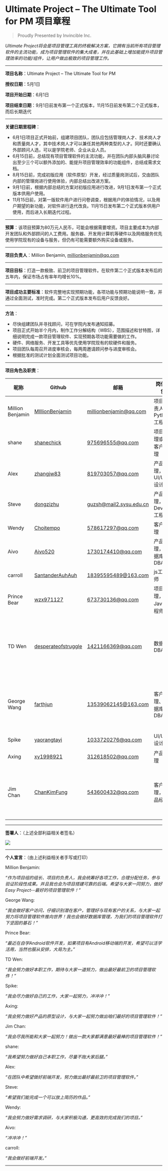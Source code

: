 # Ultimate Project – The Ultimate Tool for PM 项目章程

> Proudly Presented by Invincible Inc.

*Ultimate Project将会是项目管理工具的终极解决方案，它拥有当前所有项目管理软件的主流功能，成为项目管理软件的集大成者，并在此基础上增加能提升项目管理效率的功能/组件，让用户做出极致的项目管理工作。*

______

**项目名称**：Ultimate Project – The Ultimate Tool for PM

**授权日期**：5月1日

**项目开始日期**：6月1日 
           
**项目结束日期**：9月1日前发布第一个正式版本，11月15日前发布第二个正式版本，而后长期迭代

______

**关键日期里程碑**：
- 6月1日项目正式开始前，组建项目团队，团队应包括管理岗人才、技术岗人才和质量岗人才，其中技术岗人才可以兼任其他两种类型的人才。同时还要确认外部顾问人选，可以是学院老师、企业从业人员。
- 6月15日前，总结现有项目管理软件的主流功能，并在团队内部头脑风暴讨论出至少三个可以额外添加的、能提升项目管理效率的功能组件，总结成需求文档。
- 8月15日前，完成初版应用（软件原型）开发，经过质量岗测试后，交由团队内部的管理岗进行使用体验，内部总结出改进方案。
- 9月1日前，根据内部总结的方案对初版应用进行改进，9月1日发布第一个正式版本供用户使用。
- 11月15日前，对第一版软件用户进行问卷调查，根据用户的体验情况，以及用户期望的新功能，对软件进行迭代改良。11月15日发布第二个正式版本供用户使用，而后进入长期迭代过程。

------

**预算**：该项目预算为80万元人民币，可能会根据需要增资。项目主要成本为内部开发团队和外部顾问的人工费用。服务器、开发用计算机等硬件以及网络服务优先使用学院现有的设备与服务，但仍有可能需要额外购买设备或服务。

------

**项目负责人**：Million Benjamin, millionbenjamin@qq.com

------

**项目目标**：打造一款极致、前卫的项目管理软件。在软件第二个正式版本发布后的五年内，保证市场占有率年均增长10%。

------

**项目成功主要标准**：软件完整地实现预期功能，各项功能与预期功能说明一致，并通过全面测试，准时完成。第二个正式版本发布后用户反馈良好。

------

**方法**：
- 尽快组建团队并寻找顾问，可在学院内发布通知招募。
- 项目正式开始半个月内，制作工作分解结构（WBS），范围描述和甘特图，详细说明完成一款项目管理软件、实现预期各项功能需要做的工作。
- 硬件、网络服务、开发工具等优先使用学院现有的软硬件和服务。
- 项目团队每周召开进度审核会，每两周邀请顾问参与进度审核会。
- 根据批准的测试计划全面测试项目功能。

------

**项目角色及职责**：

| 昵称             	| Github                                 	| 邮箱                    	| 岗位角色                 	| 分工内容                                                                                   	|
|--------------------	|------------------------------------------	|---------------------------	|----------------------------	|----------------------------------------------------------------------------------------------	|
| Million Benjamin 	| [MIllionBenjamin](https://github.com/MIllionBenjamin)     	| millionbenjamin@qq.com  	| 项目负责人、Python工程师 	| 使用Flask/Django框架进行后端搭建                                                           	|
| shane            	| [shanechick](shanechick.github.com)                  	| 975696555@qq.com        	| 项目经理或者客户经理     	| 分解需求和做PPT                                                                            	|
| Alex             	| [zhangjw83](https://github.com/zhangjw83)           	| 819703057@qq.com        	| 产品经理，UI/UX设计师    	| 前端开发，产品规划                                                                         	|
| Steve            	| [dongzizhu](https://github.com/dongzizhu)           	| guzsh@mail2.sysu.edu.cn 	| 产品经理，DevOps工程师   	| 需求说明，运营反馈                                                                         	|
| Wendy            	| [Choitempo](https://github.com/Choitempo)           	| 578617297@qq.com        	| 客户经理                 	| 需求调研等                                                                                 	|
| Aivo             	| [Aivo520](https://github.com/Aivo520)             	| 1730174410@qq.com       	| 产品经理，数据库DBA      	| 后台开发                                                                                   	|
| carroll          	| [SantanderAuhAuh](https://github.com/SantanderAuhAuh)     	| 18395595489@163.com     	| js工程师                 	| 前端开发                                                                                   	|
| Prince Bear      	| [wzx971127](https://github.com/wzx971127)           	| 673730136@qq.com        	| 项目经理，Java工程师     	| 移动端开发（Android）                                                                      	|
| TD Wen           	| [desperateofstruggle](https://github.com/desperateofstruggle) 	| 1421166369@qq.com       	| 数据库DBA                	| 数据库管理监控升级调优等因上一题注明只能选一项技术岗，此处补充可java工程师——模块功能研发等 	|
| George Wang      	| [farthjun](https://github.com/farthjun)            	| 13539062145@163.com     	| 客户经理、数据库DBA      	| 客户经理：客户访问&需求调查、客户分析与分类or数据库DBA：设计、安装、监控数据库             	|
| Spike            	| [yaorangtayi](https://github.com/yaorangtayi)         	| 1033720276@qq.com       	| UI/UX设计师              	| 更喜欢搞UI这些                                                                             	|
| Axing            	| [xy1998921](https://github.com/xy1998921)           	| 312618502@qq.com        	| 产品经理                 	| 线框图，原型设计                                                                           	|
| Jim Chan         	| [ChanKimFung](https://github.com/ChanKimFung)         	| 543600432@qq.com        	| 客户经理，产品经理        	| 因为代码能力非常非常薄弱，可能只能负责一些管理岗位，或者优化界面一类的工作                 	|

------

**签署人**：（上述全部利益相关者签名）

![](./project_charter_image/signature.png)

------

**个人宣言**：（由上述利益相关者手写或打印）

Million Benjamin:	

*“作为项目组的组长、项目的负责人，我会统筹好各项工作，合理分配任务，参与验证阶段性成果。并且我也会为项目搭建可靠的后端。希望与大家一同努力，做好Easy Project--最好的项目管理软件！”*

George Wang:

*“我会做好客户访问，仔细识别潜在客户，管理好与现有客户的关系，与大家一起努力将项目管理软件推向世界！我也会做好数据库管理，为我们的项目管理软件打下坚固的基石！”*

Prince Bear:

*“最近在自学Android软件开发，如果项目有Android移动端的开发，希望可以活学活用，当然也服从安排，大局为主。”*

TD Wen:

*“我会努力做好本职工作，期待与大家一道努力，做出最好最前卫的项目管理软件！”*

Spike:

*“我会尽力做好自己的工作，大家一起努力，冲冲冲！”*

Axing:

*“我会努力做好产品的原型设计，与大家一起努力做出咱们最好的项目管理软件！”*

Jim Chan:

*“我会尽我所能和大家一起努力！做出一款大家都满意最好最棒的项目管理软件！”*

shane:

*“我希望努力做好自己本职工作，尽量不拖大家后腿。”*

Alex:

*“在团队中希望做好前端开发，努力做出最好最前卫的项目管理软件。”*

Steve:

*“希望我们能完成一个可以放上简历的作品。”*

Wendy:

*“我会努力做好需求调研，与大家积极沟通，更高效的完成我们的项目。”*

Aivo:

*“冲冲冲！”*

carroll:

*“我会做好前端开发。”*

------
